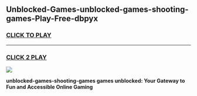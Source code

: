 
## Unblocked-Games-unblocked-games-shooting-games-Play-Free-dbpyx
<h3>
<a href="https://premium76.site?title=unblocked-games-shooting-games&ref=21A">CLICK TO PLAY</a></h3>
<hr>

<h3>
<a href="https://premium76.site?title=unblocked-games-shooting-games&ref=21A">CLICK 2 PLAY</a>
  
</h3>

<a href="https://premium76.site?title=unblocked-games-shooting-games&ref=21A"><img src="https://clearcache.store/games.png"></a>


**unblocked-games-shooting-games games unblocked: Your Gateway to Fun and Accessible Online Gaming**

